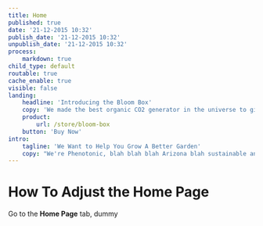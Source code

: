 ```yaml
---
title: Home
published: true
date: '21-12-2015 10:32'
publish_date: '21-12-2015 10:32'
unpublish_date: '21-12-2015 10:32'
process:
    markdown: true
child_type: default
routable: true
cache_enable: true
visible: false
landing:
    headline: 'Introducing the Bloom Box'
    copy: 'We made the best organic CO2 generator in the universe to give plants the happy life they deserve.'
    product:
        url: /store/bloom-box
    button: 'Buy Now'
intro:
    tagline: 'We Want to Help You Grow A Better Garden'
    copy: "We're Phenotonic, blah blah blah Arizona blah sustainable and shit\r\n\r\n#### \"How much does it cost do burn a guy? 500 Bucks? I could do it right now, _for fun_.\""
---
```


# How To Adjust the Home Page

Go to the **Home Page** tab, dummy